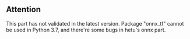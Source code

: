 ## Attention
This part has not validated in the latest version. Package "onnx_tf" cannot be used in Python 3.7, and there're some bugs in hetu's onnx part.
